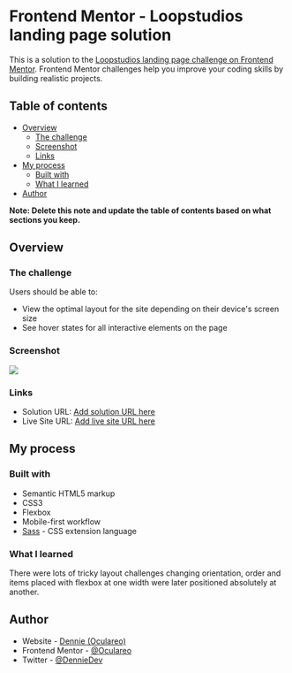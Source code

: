 # Frontend Mentor - Loopstudios landing page solution

This is a solution to the [Loopstudios landing page challenge on Frontend Mentor](https://www.frontendmentor.io/challenges/loopstudios-landing-page-N88J5Onjw). Frontend Mentor challenges help you improve your coding skills by building realistic projects.

## Table of contents

- [Overview](#overview)
  - [The challenge](#the-challenge)
  - [Screenshot](#screenshot)
  - [Links](#links)
- [My process](#my-process)
  - [Built with](#built-with)
  - [What I learned](#what-i-learned)
- [Author](#author)

**Note: Delete this note and update the table of contents based on what sections you keep.**

## Overview

### The challenge

Users should be able to:

- View the optimal layout for the site depending on their device's screen size
- See hover states for all interactive elements on the page

### Screenshot

![](./design/Screenshot.jpg)

### Links

- Solution URL: [Add solution URL here](https://your-solution-url.com)
- Live Site URL: [Add live site URL here](https://your-live-site-url.com)

## My process

### Built with

- Semantic HTML5 markup
- CSS3
- Flexbox
- Mobile-first workflow
- [Sass](https://sass-lang.com/) - CSS extension language

### What I learned

There were lots of tricky layout challenges changing orientation, order and items placed with flexbox at one width were later positioned absolutely at another.

## Author

- Website - [Dennie (Oculareo)](https://github.com/Oculareo)
- Frontend Mentor - [@Oculareo](https://www.frontendmentor.io/profile/Oculareo)
- Twitter - [@DennieDev](https://twitter.com/DennieDev)

